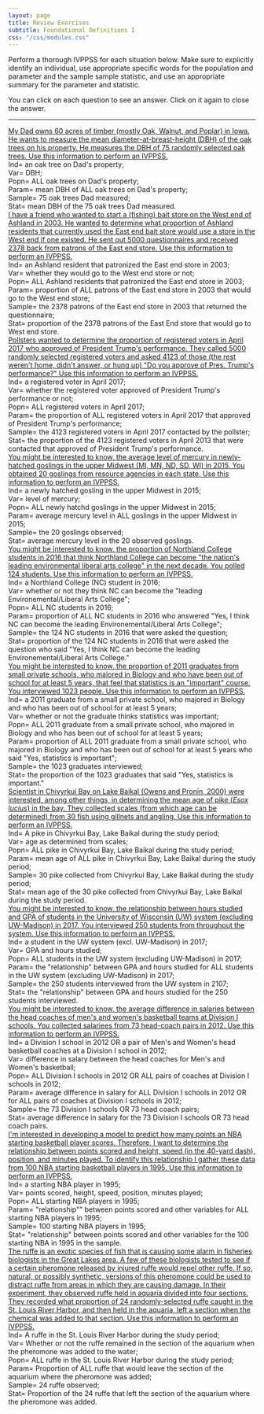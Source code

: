 ```yaml
---
layout: page
title: Review Exercises
subtitle: Foundational Definitions I
css: "/css/modules.css"
---
```


Perform a thorough IVPPSS for each situation below. Make sure to explicitly identify an individual, use appropriate specific words for the population and parameter and the sample sample statistic, and use an appropriate summary for the parameter and statistic.

You can click on each question to see an answer. Click on it again to close the answer.

---
<div class="panel-group">
  <div class="panel panel-default">
    <div class="panel-heading">
      <div class="panel-title">
        <a data-toggle="collapse" href="#IVPPSSDad">My Dad owns 60 acres of timber (mostly Oak, Walnut, and Poplar) in Iowa. He wants to measure the mean diameter-at-breast-height (DBH) of the oak trees on his property. He measures the DBH of 75 randomly selected oak trees. Use this information to perform an IVPPSS.</a>
      </div>
    </div>
    <div id="IVPPSSDad" class="panel-collapse collapse">
      <div class="panel-body">Ind= an oak tree on Dad's property;<br>
      Var= DBH;<br>
      Popn= ALL oak trees on Dad's property;<br>
      Param= mean DBH of ALL oak trees on Dad's property;<br>
      Sample= 75 oak trees Dad measured;<br>
      Stat= mean DBH of the 75 oak trees Dad measured.</div>
    </div>
  </div>
  
  <div class="panel panel-default">
    <div class="panel-heading">
      <div class="panel-title">
        <a data-toggle="collapse" href="#FishStore">I have a friend who wanted to start a (fishing) bait store on the West end of Ashland in 2003. He wanted to determine what proportion of Ashland residents that currently used the East end bait store would use a store in the West end if one existed. He sent out 5000 questionnaires and received 2378 back from patrons of the East end store. Use this information to perform an IVPPSS.</a>
      </div>
    </div>
    <div id="FishStore" class="panel-collapse collapse">
      <div class="panel-body">Ind= an Ashland resident that patronized the East end store in 2003;<br> Var= whether they would go to the West end store or not;<br> Popn= ALL Ashland residents that patronized the East end store in 2003;<br> Param= proportion of ALL patrons of the East end store in 2003 that would go to the West end store;<br> Sample= the 2378 patrons of the East end store in 2003 that returned the questionnaire;<br> Stat= proportion of the 2378 patrons of the East End store that would go to West end store.</div>
    </div>
  </div>
  
  <div class="panel panel-default">
    <div class="panel-heading">
      <div class="panel-title">
        <a data-toggle="collapse" href="#Trump">Pollsters wanted to determine the proportion of registered voters in April 2017 who approved of President Trump's performance. They called 5000 randomly selected registered voters and asked 4123 of those (the rest weren't home, didn't answer, or hung up) "Do you approve of Pres. Trump's performance?" Use this information to perform an IVPPSS.</a>
      </div>
    </div>
    <div id="Trump" class="panel-collapse collapse">
      <div class="panel-body">Ind= a registered voter in April 2017;<br> Var= whether the registered voter approved of President Trump's performance or not;<br> Popn= ALL registered voters in April 2017;<br> Param= the proportion of ALL registered voters in April 2017 that approved of President Trump's performance;<br> Sample= the 4123 registered voters in April 2017 contacted by the pollster;<br> Stat= the proportion of the 4123 registered voters in April 2013 that were contacted that approved of President Trump's performance.</div>
    </div>
  </div>
  
  <div class="panel panel-default">
    <div class="panel-heading">
      <div class="panel-title">
        <a data-toggle="collapse" href="#Goslings">You might be interested to know, the average level of mercury in newly-hatched goslings in the upper Midwest (MI, MN, ND, SD, WI) in 2015. You obtained 20 goslings from resource agencies in each state. Use this information to perform an IVPPSS.</a>
      </div>
    </div>
    <div id="Goslings" class="panel-collapse collapse">
      <div class="panel-body">Ind= a newly hatched gosling in the upper Midwest in 2015;<br> Var= level of mercury;<br> Popn= ALL newly hatchd goslings in the upper Midwest in 2015;<br> Param= average mercury level in ALL goslings in the upper Midwest in 2015;<br> Sample= the 20 goslings observed;<br> Stat= average mercury level in the 20 observed goslings.</div>
    </div>
  </div>
  
  <div class="panel panel-default">
    <div class="panel-heading">
      <div class="panel-title">
        <a data-toggle="collapse" href="#NCLead">You might be interested to know, the proportion of Northland College students in 2016 that think Northland College can become "the nation's leading environmental liberal arts college" in the next decade. You polled 124 students. Use this information to perform an IVPPSS.</a>
      </div>
    </div>
    <div id="NCLead" class="panel-collapse collapse">
      <div class="panel-body">Ind= a Northland College (NC) student in 2016;<br> Var= whether or not they think NC can become the "leading Environemental/Liberal Arts College";<br> Popn= ALL NC students in 2016;<br> Param= proportion of ALL NC students in 2016 who answered "Yes, I think NC can become the leading Environemental/Liberal Arts College";<br> Sample= the 124 NC students in 2016 that were asked the question;<br> Stat= proportion of the 124 NC students in 2016 that were asked the question who said "Yes, I think NC can become the leading Environemental/Liberal Arts College."</div>
    </div>
  </div>
  
  <div class="panel panel-default">
    <div class="panel-heading">
      <div class="panel-title">
        <a data-toggle="collapse" href="#BioGrads">You might be interested to know, the proportion of 2011 graduates from small private schools, who majored in Biology and who have been out of school for at least 5 years, that feel that statistics is an "important" course. You interviewed 1023 people. Use this information to perform an IVPPSS.</a>
      </div>
    </div>
    <div id="BioGrads" class="panel-collapse collapse">
      <div class="panel-body">Ind= a 2011 graduate from a small private school, who majored in Biology and who has been out of school for at least 5 years;<br> Var= whether or not the graduate thinks statistics was important;<br> Popn= ALL 2011 graduate from a small private school, who majored in Biology and who has been out of school for at least 5 years;<br> Param= proportion of ALL 2011 graduate from a small private school, who majored in Biology and who has been out of school for at least 5 years who said "Yes, statistics is important";<br> Sample= the 1023 graduates interviewed;<br> Stat= the proportion of the 1023 graduates that said "Yes, statistics is important."</div>
    </div>
  </div>
  
  <div class="panel panel-default">
    <div class="panel-heading">
      <div class="panel-title">
        <a data-toggle="collapse" href="#Baikal">Scientist in Chivyrkui Bay on Lake Baikal (Owens and Pronin, 2000) were interested, among other things, in determining the mean age of pike (<i>Esox lucius</i>) in the bay. They collected scales (from which age can be determined) from 30 fish using gillnets and angling. Use this information to perform an IVPPSS.</a>
      </div>
    </div>
    <div id="Baikal" class="panel-collapse collapse">
      <div class="panel-body">Ind= A pike in Chivyrkui Bay, Lake Baikal during the study period;<br> Var= age as determined from scales;<br> Popn= ALL pike in Chivyrkui Bay, Lake Baikal during the study period;<br> Param= mean age of ALL pike in Chivyrkui Bay, Lake Baikal during the study period;<br> Sample= 30 pike collected from Chivyrkui Bay, Lake Baikal during the study period;<br> Stat= mean age of the 30 pike collected from Chivyrkui Bay, Lake Baikal during the study period.</div>
    </div>
  </div>
  
  <div class="panel panel-default">
    <div class="panel-heading">
      <div class="panel-title">
        <a data-toggle="collapse" href="#Study">You might be interested to know, the relationship between hours studied and GPA of students in the University of Wisconsin (UW) system (excluding UW-Madison) in 2017. You interviewed 250 students from throughout the system. Use this information to perform an IVPPSS.</a>
      </div>
    </div>
    <div id="Study" class="panel-collapse collapse">
      <div class="panel-body">Ind= a student in the UW system (excl. UW-Madison) in 2017;<br> Var= GPA and hours studied;<br> Popn= ALL students in the UW system (excluding UW-Madison) in 2017;<br> Param= the "relationship" between GPA and hours studied for ALL students in the UW system (excluding UW-Madison) in 2017;<br> Sample= the 250 students interviewed from the UW system in 2107;<br> Stat= the "relationship" between GPA and hours studied for the 250 students interviewed.</div>
    </div>
  </div>
  
  <div class="panel panel-default">
    <div class="panel-heading">
      <div class="panel-title">
        <a data-toggle="collapse" href="#Coach">You might be interested to know, the average difference in salaries between the head coaches of men's and women's basketball teams at Division I schools. You collected salariees from 73 head-coach pairs in 2012. Use this information to perform an IVPPSS.</a>
      </div>
    </div>
    <div id="Coach" class="panel-collapse collapse">
      <div class="panel-body">Ind= a Division I school in 2012 OR a pair of Men's and Women's head basketball coaches at a Division I school in 2012;<br> Var= difference in salary between the head coaches for Men's and Women's basketball;<br> Popn= ALL Division I schools in 2012 OR ALL pairs of coaches at Division I schools in 2012;<br> Param= average difference in salary for ALL Division I schools in 2012 OR for ALL pairs of coaches at Division I schools in 2012;<br> Sample= the 73 Division I schools OR 73 head coach pairs;<br> Stat= average difference in salary for the 73 Division I schools OR 73 head coach pairs.</div>
    </div>
  </div>
  
  <div class="panel panel-default">
    <div class="panel-heading">
      <div class="panel-title">
        <a data-toggle="collapse" href="#NBA">I'm interested in developing a model to predict how many points an NBA starting basketball player scores. Therefore, I want to determine the relationship between points scored and height, speed (in the 40-yard dash), position, and minutes played. To identify this relationship I gather these data from 100 NBA starting basketball players in 1995. Use this information to perform an IVPPSS.</a>
      </div>
    </div>
    <div id="NBA" class="panel-collapse collapse">
      <div class="panel-body">Ind= a starting NBA player in 1995;<br> Var= points scored, height, speed, position, minutes played;<br> Popn= ALL starting NBA players in 1995;<br> Param= "relationship"" between points scored and other variables for ALL starting NBA players in 1995;<br> Sample= 100 starting NBA players in 1995;<br> Stat= "relationship" between points scored and other variables for the 100 starting NBA in 1995 in the sample.</div>
    </div>
  </div>
  
  <div class="panel panel-default">
    <div class="panel-heading">
      <div class="panel-title">
        <a data-toggle="collapse" href="#Ruffe">The ruffe is an exotic species of fish that is causing some alarm in fisheries biologists in the Great Lakes area. A few of these biologists tested to see if a certain pheromone released by injured ruffe would repel other ruffe. If so, natural, or possibly synthetic, versions of this pheromone could be used to distract ruffe from areas in which they are causing damage. In their experiment, they observed ruffe held in aquaria divided into four sections. They recorded what proportion of 24 randomly-selected ruffe caught in the St. Louis River Harbor, and then held in the aquaria, left a section when the chemical was added to that section. Use this information to perform an IVPPSS.</a>
      </div>
    </div>
    <div id="Ruffe" class="panel-collapse collapse">
      <div class="panel-body">Ind= A ruffe in the St. Louis River Harbor during the study period;<br> Var= Whether or not the ruffe remained in the section of the aquarium when the pheromone was added to the water;<br> Popn= ALL ruffe in the St. Louis River Harbor during the study period;<br> Param= Proportion of ALL ruffe that would leave the section of the aquarium where the pheromone was added;<br> Sample= 24 ruffe observed;<br> Stat= Proportion of the 24 ruffe that left the section of the aquarium where the pheromone was added.</div>
    </div>
  </div>

</div>
